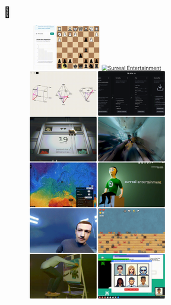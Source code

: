 <!-- Updated: Compact grid layout with 4x3 format, consistent sizing and proper image scaling -->

# 🔮

<div align="center">
  <a href="https://chessagainsthumanity.com"><img src="./img/chessagainsthumanity.gif" style="width: 180px; height: 120px; object-fit: cover; border-radius: 2px;" alt="Chess Against Humanity" /></a>
  <a href="https://youtu.be/z6uiLSqmuHY?si=3lfm7_YQUZgpXOqU"><img src="./img/surreal1.gif" style="width: 180px; height: 120px; object-fit: cover; border-radius: 2px;" alt="Surreal Entertainment" /></a>
  <a href="https://color-space-visualizer.pages.dev/"><img src="./img/color-space.gif" style="width: 180px; height: 120px; object-fit: cover; border-radius: 2px;" alt="Color Space Visualizer" /></a>
  <a href="https://github.com/sasoder/content-killer"><img src="./img/content-killer.png" style="width: 180px; height: 120px; object-fit: cover; border-radius: 2px;" alt="Content Killer" /></a>
</div>

<div align="center">
  <a href="https://busisen.itch.io/overloaded"><img src="./img/overloaded.gif" style="width: 180px; height: 120px; object-fit: cover; border-radius: 2px;" alt="OVERLOADED!" /></a>
  <a href="https://youtu.be/6UhJP09cdZo?si=SXfrjZewqeVekr7A"><img src="./img/surreal2.gif" style="width: 180px; height: 120px; object-fit: cover; border-radius: 2px;" alt="Surreal Entertainment" /></a>
  <a href="https://map.rebase.energy"><img src="./img/rebase.gif" style="width: 180px; height: 120px; object-fit: cover; border-radius: 2px;" alt="Rebase Energy" /></a>
  <a href="https://surreal.media"><img src="./img/surreal-site.gif" style="width: 180px; height: 120px; object-fit: cover; border-radius: 2px;" alt="Surreal Entertainment" /></a>
</div>

<div align="center">
  <a href="https://youtu.be/Ibm3WhfLk08?si=qGW3ikHArLgOpPzI"><img src="./img/mark.gif" style="width: 180px; height: 120px; object-fit: cover; border-radius: 2px;" alt="Surreal Entertainment" /></a>
  <a href="https://crabs-in-a-bucket.pages.dev/"><img src="./img/crabs.gif" style="width: 180px; height: 120px; border-radius: 2px;" alt="Surreal Entertainment" /></a>
  <a href="https://youtu.be/WY1McjYvmww?si=P46VvXHXZ9RZUW6w"><img src="./img/surreal4.gif" style="width: 180px; height: 120px; object-fit: cover; border-radius: 2px;" alt="Surreal Entertainment" /></a>
  <a href="https://busisen.itch.io/dont-get-summoned"><img src="./img/dont-get-summoned.gif" style="width: 180px; height: 120px; object-fit: cover; border-radius: 2px;" alt="Don't Get Summoned" /></a>
</div>
